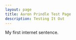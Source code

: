 ```yaml
---
layout: page
title: Aaron Prindle Test Page
description: Testing It Out
---
```


My first internet sentence.